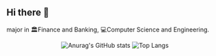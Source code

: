 ## Hi there 👋

major in 🏛️Finance and Banking, 💻Computer Science and Engineering.

<div align="center">
  <img src="https://github-readme-stats.vercel.app/api?username=Sangrix&show_icons=true&theme=dark" alt="Anurag's GitHub stats" />
  <img src="https://github-readme-stats.vercel.app/api/top-langs/?username=Sangrix&layout=compact&theme=dark" alt="Top Langs" />
</div>


<!--
**Sangrix/Sangrix** is a ✨ _special_ ✨ repository because its `README.md` (this file) appears on your GitHub profile.

Here are some ideas to get you started:

- 🔭 I’m currently working on ...
- 🌱 I’m currently learning ...
- 👯 I’m looking to collaborate on ...
- 🤔 I’m looking for help with ...
- 💬 Ask me about ...
- 📫 How to reach me: ...
- 😄 Pronouns: ...
- ⚡ Fun fact: ...
-->
